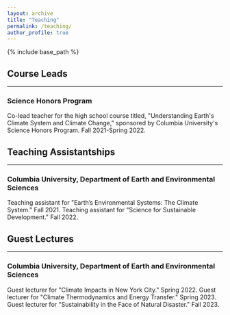 ```yaml
---
layout: archive
title: "Teaching"
permalink: /teaching/
author_profile: true
---
```


{% include base_path %}

## Course Leads
---
### Science Honors Program
Co-lead teacher for the high school course titled, "Understanding Earth's Climate System and Climate Change," sponsored by Columbia University's Science Honors Program. Fall 2021-Spring 2022.

## Teaching Assistantships
---
### Columbia University, Department of Earth and Environmental Sciences
Teaching assistant for "Earth’s Environmental Systems: The Climate System." Fall 2021.
Teaching assistant for "Science for Sustainable Development." Fall 2022.

## Guest Lectures
---
### Columbia University, Department of Earth and Environmental Sciences
Guest lecturer for "Climate Impacts in New York City." Spring 2022.
Guest lecturer for "Climate Thermodynamics and Energy Transfer." Spring 2023.
Guest lecturer for "Sustainability in the Face of Natural Disaster." Fall 2023.
